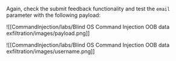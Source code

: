 Again, check the submit feedback functionality and test the `email` parameter with the following payload:


![[CommandInjection/labs/Blind OS Command Injection OOB data exfiltration/images/payload.png]]


![[CommandInjection/labs/Blind OS Command Injection OOB data exfiltration/images/username.png]]